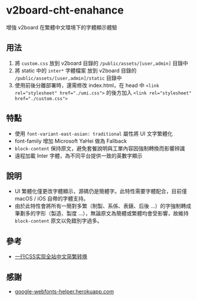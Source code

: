 # v2board-cht-enahance
增強 v2board 在繁體中文環境下的字體顯示體驗

## 用法
1. 將 `custom.css` 放到 v2board 目錄的 `/public/assets/[user,admin]` 目錄中
2. 將 static 中的 `inter*` 字體檔案 放到 v2board 目錄的 `/public/assets/[user,admin]/static` 目錄中
3. 使用前後分離部署時，還需修改 index.html，在 head 中 `<link rel="stylesheet" href="./umi.css">` 的後方加入 `<link rel="stylesheet" href="./custom.css">`

## 特點
+ 使用 `font-variant-east-asian: traditional` 屬性將 UI 文字繁體化
+ font-family 增加 Microsoft YaHei 做為 Fallback
+ `block-content` 保持原文，避免套餐說明與工單內容因強制轉換而影響辨識
+ 遠程加載 Inter 字體，為不同平台提供一致的英數字顯示

## 說明
+ UI 繁體化僅更改字體顯示，源碼仍是簡體字。此特性需要字體配合，目前僅 macOS / iOS 自帶的字體支持。
+ 由於此特性會將所有一簡對多繁（制製、系係、表錶、后後 ...）的字強制轉成筆劃多的字形（製造、製度 ...），無論原文為簡體或繁體均會受影響，故維持 `block-content` 原文以免錯別字過多。

## 參考
+ [一行CSS实现全站中文简繁转换](https://www.zhangxinxu.com/wordpress/2021/01/css-simplified-traditional-chinese/comment-page-1/)

## 感謝
+ [google-webfonts-helper.herokuapp.com](https://google-webfonts-helper.herokuapp.com/fonts/inter)